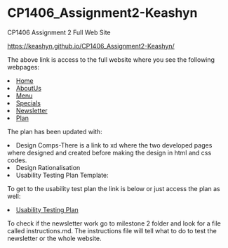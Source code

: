 # CP1406_Assignment2-Keashyn
CP1406 Assignment 2 Full Web Site

https://keashyn.github.io/CP1406_Assignment2-Keashyn/

The above link is access to the full website where you see the following
webpages:
<li><a href="../Milestone%202/index.html" accesskey="1" title="">Home</a></li><li><a href="aboutme.html" accesskey="3" title="">AboutUs</a></li>
<li><a href="../Milestone%202/menu.html" accesskey="4" title="">Menu</a></li>
<li><a href="../Milestone%202/special.html" accesskey="5" title="">Specials</a></li>
<li><a href="../Milestone%202/signup.html" accesskey="6" title="">Newsletter</a></li>
<li><a href="plan.html" accesskey="7" title="">Plan</a></li>

The plan has been updated with:
<li>Design Comps-There is a link to xd where the two developed pages where designed and created before making the design in html and css codes.</li>
<li>Design Rationalisation</li>
<li>Usability Testing Plan Template:</li>

To get to the usability test plan the link is below or just access the plan as well:
<li><a accesskey="8" href="../Milestone%202/usability-test-plan.html" title="">Usability Testing Plan</a></li>

To check if the newsletter work go to milestone 2 folder and look for a file called instructions.md. The instructions file will tell what to do to test the newsletter or the whole website.
